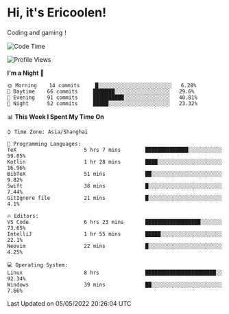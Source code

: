 # Hi, it's Ericoolen!
Coding and gaming！

<!--START_SECTION:waka-->
![Code Time](http://img.shields.io/badge/Code%20Time-230%20hrs%2032%20mins-blue)

![Profile Views](http://img.shields.io/badge/Profile%20Views-0-blue)

**I'm a Night 🦉** 

```text
🌞 Morning    14 commits     █░░░░░░░░░░░░░░░░░░░░░░░░   6.28% 
🌆 Daytime    66 commits     ███████░░░░░░░░░░░░░░░░░░   29.6% 
🌃 Evening    91 commits     ██████████░░░░░░░░░░░░░░░   40.81% 
🌙 Night      52 commits     █████░░░░░░░░░░░░░░░░░░░░   23.32%

```


📊 **This Week I Spent My Time On** 

```text
⌚︎ Time Zone: Asia/Shanghai

💬 Programming Languages: 
TeX                      5 hrs 7 mins        ██████████████░░░░░░░░░░░   59.05% 
Kotlin                   1 hr 28 mins        ████░░░░░░░░░░░░░░░░░░░░░   16.96% 
BibTeX                   51 mins             ██░░░░░░░░░░░░░░░░░░░░░░░   9.82% 
Swift                    38 mins             █░░░░░░░░░░░░░░░░░░░░░░░░   7.44% 
GitIgnore file           21 mins             █░░░░░░░░░░░░░░░░░░░░░░░░   4.1%

🔥 Editors: 
VS Code                  6 hrs 23 mins       ██████████████████░░░░░░░   73.65% 
IntelliJ                 1 hr 55 mins        █████░░░░░░░░░░░░░░░░░░░░   22.1% 
Neovim                   22 mins             █░░░░░░░░░░░░░░░░░░░░░░░░   4.25%

💻 Operating System: 
Linux                    8 hrs               ███████████████████████░░   92.34% 
Windows                  39 mins             ██░░░░░░░░░░░░░░░░░░░░░░░   7.66%

```


 Last Updated on 05/05/2022 20:26:04 UTC
<!--END_SECTION:waka-->

